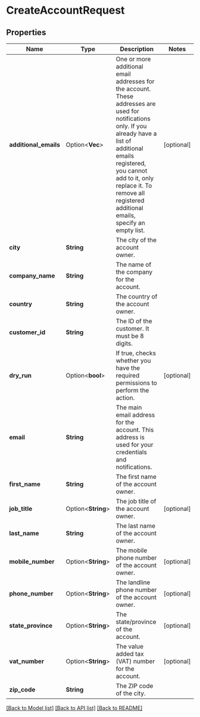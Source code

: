 # CreateAccountRequest

## Properties

Name | Type | Description | Notes
------------ | ------------- | ------------- | -------------
**additional_emails** | Option<**Vec<String>**> | One or more additional email addresses for the account. These addresses are used for notifications only. If you already have a list of additional emails registered, you cannot add to it, only replace it. To remove all registered additional emails, specify an empty list. | [optional]
**city** | **String** | The city of the account owner. | 
**company_name** | **String** | The name of the company for the account. | 
**country** | **String** | The country of the account owner. | 
**customer_id** | **String** | The ID of the customer. It must be 8 digits. | 
**dry_run** | Option<**bool**> | If true, checks whether you have the required permissions to perform the action. | [optional]
**email** | **String** | The main email address for the account. This address is used for your credentials and notifications. | 
**first_name** | **String** | The first name of the account owner. | 
**job_title** | Option<**String**> | The job title of the account owner. | [optional]
**last_name** | **String** | The last name of the account owner. | 
**mobile_number** | Option<**String**> | The mobile phone number of the account owner. | [optional]
**phone_number** | Option<**String**> | The landline phone number of the account owner. | [optional]
**state_province** | Option<**String**> | The state/province of the account. | [optional]
**vat_number** | Option<**String**> | The value added tax (VAT) number for the account. | [optional]
**zip_code** | **String** | The ZIP code of the city. | 

[[Back to Model list]](../README.md#documentation-for-models) [[Back to API list]](../README.md#documentation-for-api-endpoints) [[Back to README]](../README.md)


